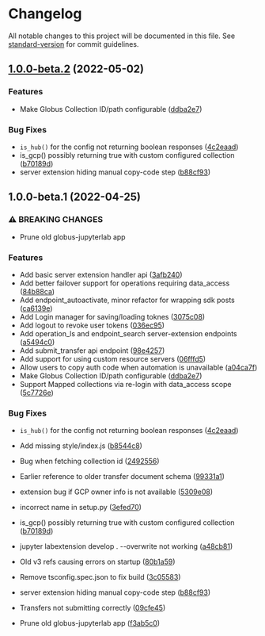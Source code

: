 # Changelog

All notable changes to this project will be documented in this file. See [standard-version](https://github.com/conventional-changelog/standard-version) for commit guidelines.

## [1.0.0-beta.2](https://github.com/globus/globus-jupyterlab/compare/v1.0.0-beta.1...v1.0.0-beta.2) (2022-05-02)


### Features

* Make Globus Collection ID/path configurable ([ddba2e7](https://github.com/globus/globus-jupyterlab/commit/ddba2e779f2069331bb0441cbf1669af175b379b))


### Bug Fixes

* `is_hub()` for the config not returning boolean responses ([4c2eaad](https://github.com/globus/globus-jupyterlab/commit/4c2eaad7194fa9becd17bae0ba80326c52397e3b))
* is_gcp() possibly returning true with custom configured collection ([b70189d](https://github.com/globus/globus-jupyterlab/commit/b70189d466582ac090f021fbbe56317cb99eb647))
* server extension hiding manual copy-code step ([b88cf93](https://github.com/globus/globus-jupyterlab/commit/b88cf937bed18ccf006f65773a015d6defa94e8a))

## 1.0.0-beta.1 (2022-04-25)

### ⚠ BREAKING CHANGES

* Prune old globus-jupyterlab app

### Features

* Add basic server extension handler api ([3afb240](https://github.com/globus/globus-jupyterlab/commit/3afb24046a7c61efc1f00fd168159403958e36fc))
* Add better failover support for operations requiring data_access ([84b88ca](https://github.com/globus/globus-jupyterlab/commit/84b88ca78a8be2b035f7e52a83143f376c8c3fcb))
* Add endpoint_autoactivate, minor refactor for wrapping sdk posts ([ca6139e](https://github.com/globus/globus-jupyterlab/commit/ca6139e74a5b00693bf39c540146eca8416e94e1))
* Add Login manager for saving/loading toknes ([3075c08](https://github.com/globus/globus-jupyterlab/commit/3075c0815779b7f814425fc3e51aa35e715b0eab))
* Add logout to revoke user tokens ([036ec95](https://github.com/globus/globus-jupyterlab/commit/036ec951ab59eb7240f3e526d921ee0f8fd2c716))
* Add operation_ls and endpoint_search server-extension endpoints ([a5494c0](https://github.com/globus/globus-jupyterlab/commit/a5494c0d9cfbadaa902c199b39e7813a141eb66b))
* Add submit_transfer api endpoint ([98e4257](https://github.com/globus/globus-jupyterlab/commit/98e42573605d61cded1b76e2e63c1e249526cdb3))
* Add support for using custom resource servers ([06fffd5](https://github.com/globus/globus-jupyterlab/commit/06fffd50f057f8db1a7054af6ce2415c389d0248))
* Allow users to copy auth code when automation is unavailable ([a04ca7f](https://github.com/globus/globus-jupyterlab/commit/a04ca7fc9fd0c374a4ba7a947bb92f28454f7bcc))
* Make Globus Collection ID/path configurable ([ddba2e7](https://github.com/globus/globus-jupyterlab/commit/ddba2e779f2069331bb0441cbf1669af175b379b))
* Support Mapped collections via re-login with data_access scope ([5c7726e](https://github.com/globus/globus-jupyterlab/commit/5c7726e4b63d0cea840788b94d75fb55ad4528ef))


### Bug Fixes

* `is_hub()` for the config not returning boolean responses ([4c2eaad](https://github.com/globus/globus-jupyterlab/commit/4c2eaad7194fa9becd17bae0ba80326c52397e3b))
* Add missing style/index.js ([b8544c8](https://github.com/globus/globus-jupyterlab/commit/b8544c8d5ffbfce6daef882f8c3891f7af708b09))
* Bug when fetching collection id ([2492556](https://github.com/globus/globus-jupyterlab/commit/2492556ba1cbd9fa9ef6d02f85343286a0401959))
* Earlier reference to older transfer document schema ([99331a1](https://github.com/globus/globus-jupyterlab/commit/99331a1d4c9798a88cd3015261ef50da38e3a7dd))
* extension bug if GCP owner info is not available ([5309e08](https://github.com/globus/globus-jupyterlab/commit/5309e088660e8379d3ad97e7d80834c2cbe38349))
* incorrect name in setup.py ([3efed70](https://github.com/globus/globus-jupyterlab/commit/3efed709e4f87e21a5d498f90e870beb0e94dd15))
* is_gcp() possibly returning true with custom configured collection ([b70189d](https://github.com/globus/globus-jupyterlab/commit/b70189d466582ac090f021fbbe56317cb99eb647))
* jupyter labextension develop . --overwrite not working ([a48cb81](https://github.com/globus/globus-jupyterlab/commit/a48cb81ee47a9e692d0521497d8372587119158b))
* Old v3 refs causing errors on startup ([80b1a59](https://github.com/globus/globus-jupyterlab/commit/80b1a590133608c5adfd23f2b4f0c58a3d6b68f9))
* Remove tsconfig.spec.json to fix build ([3c05583](https://github.com/globus/globus-jupyterlab/commit/3c0558368a350ae899794c2d9e11acbb09d75d86))
* server extension hiding manual copy-code step ([b88cf93](https://github.com/globus/globus-jupyterlab/commit/b88cf937bed18ccf006f65773a015d6defa94e8a))
* Transfers not submitting correctly ([09cfe45](https://github.com/globus/globus-jupyterlab/commit/09cfe45e166614bb871590fe94eb71d4749b5296))


* Prune old globus-jupyterlab app ([f3ab5c0](https://github.com/globus/globus-jupyterlab/commit/f3ab5c0e266ce506c64c07f55256627a87b47059))
